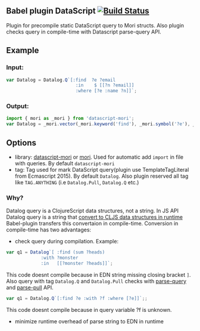 ## Babel plugin DataScript [![Build Status](https://travis-ci.org/typeetfunc/babel-plugin-datascript.svg?branch=master)](https://travis-ci.org/typeetfunc/babel-plugin-datascript)

Plugin for precompile static DataScript query to Mori structs. Also plugin checks query in compile-time with Datascript parse-query API.

## Example

### Input:

```JavaScript
var Datalog = Datalog.Q`[:find  ?e ?email
                          :in    $ [[?n ?email]]
                          :where [?e :name ?n]]`;
```

### Output:

```JavaScript
import { mori as _mori } from 'datascript-mori';
var Datalog = _mori.vector(_mori.keyword('find'), _mori.symbol('?e'), _mori.symbol('?email'), _mori.keyword('in'), _mori.symbol('$'), _mori.vector(_mori.vector(_mori.symbol('?n'), _mori.symbol('?email'))), _mori.keyword('where'), _mori.vector(_mori.symbol('?e'), _mori.keyword('name'), _mori.symbol('?n')));
```


## Options

 - library: [datascript-mori](https://github.com/typeetfunc/datascript-mori) or [mori](https://github.com/swannodette/mori). Used for automatic add `import` in file with queries. By default `datascript-mori`
 - tag: Tag used for mark DataScript query(plugin use TemplateTagLiteral from Ecmascript 2015). By default `Datalog`. Also plugin reserved all tag like `TAG.ANYTHING` (i.e `Datalog.Pull`, `Datalog.Q` etc.)

### Why?

Datalog query is a ClojureScript data structures, not a string. In JS API Datalog query is a string that [convert to CLJS data structures in runtime](https://github.com/tonsky/datascript/blob/master/src/datascript/js.cljs#L70)
Babel-plugin transfers this convertaion in compile-time. Conversion in compile-time has two advantages:
 - check query during compilation. Example:

  ```JavaScript
  var q1 = Datalog`[ :find (sum ?heads)
               :with ?monster
               :in   [[?monster ?heads]]`;
  ```

  This code doesnt compile because in EDN string missing closing bracket `]`.
  Also query with tag `Datalog.Q` and `Datalog.Pull` checks with [parse-query](https://github.com/tonsky/datascript/blob/master/src/datascript/parser.cljc#L732) and [parse-pull](https://github.com/tonsky/datascript/blob/master/src/datascript/pull_parser.cljc#L217) API.

  ```JavaScript
  var q1 = Datalog.Q`[:find ?e :with ?f :where [?e]]`;;
  ```
  This code doesnt compile because in query variable ?f is unknown.

 - minimize runtime overhead of parse string to EDN in runtime
